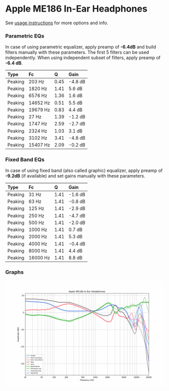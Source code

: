 # Apple ME186 In-Ear Headphones
See [usage instructions](https://github.com/jaakkopasanen/AutoEq#usage) for more options and info.

### Parametric EQs
In case of using parametric equalizer, apply preamp of **-6.4dB** and build filters manually
with these parameters. The first 5 filters can be used independently.
When using independent subset of filters, apply preamp of **-6.4 dB**.

| Type    | Fc       |    Q | Gain    |
|:--------|:---------|:-----|:--------|
| Peaking | 203 Hz   | 0.45 | -4.8 dB |
| Peaking | 1820 Hz  | 1.41 | 5.6 dB  |
| Peaking | 6576 Hz  | 1.36 | 1.6 dB  |
| Peaking | 14652 Hz | 0.51 | 5.5 dB  |
| Peaking | 19679 Hz | 0.83 | 4.4 dB  |
| Peaking | 27 Hz    | 1.39 | -1.2 dB |
| Peaking | 1747 Hz  | 2.59 | -2.7 dB |
| Peaking | 2324 Hz  | 1.03 | 3.1 dB  |
| Peaking | 3102 Hz  | 3.41 | -4.8 dB |
| Peaking | 15407 Hz | 2.09 | -0.2 dB |

### Fixed Band EQs
In case of using fixed band (also called graphic) equalizer, apply preamp of **-9.2dB**
(if available) and set gains manually with these parameters.

| Type    | Fc       |    Q | Gain    |
|:--------|:---------|:-----|:--------|
| Peaking | 31 Hz    | 1.41 | -1.6 dB |
| Peaking | 63 Hz    | 1.41 | -0.8 dB |
| Peaking | 125 Hz   | 1.41 | -2.9 dB |
| Peaking | 250 Hz   | 1.41 | -4.7 dB |
| Peaking | 500 Hz   | 1.41 | -2.0 dB |
| Peaking | 1000 Hz  | 1.41 | 0.7 dB  |
| Peaking | 2000 Hz  | 1.41 | 5.3 dB  |
| Peaking | 4000 Hz  | 1.41 | -0.4 dB |
| Peaking | 8000 Hz  | 1.41 | 4.4 dB  |
| Peaking | 16000 Hz | 1.41 | 8.8 dB  |

### Graphs
![](./Apple%20ME186%20In-Ear%20Headphones.png)